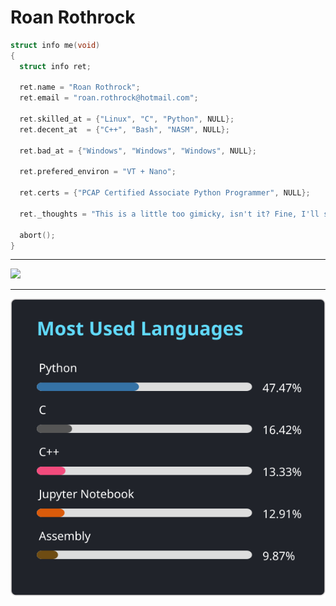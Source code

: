 # Roan Rothrock

```c
struct info me(void)
{
  struct info ret;

  ret.name = "Roan Rothrock";
  ret.email = "roan.rothrock@hotmail.com";

  ret.skilled_at = {"Linux", "C", "Python", NULL};
  ret.decent_at  = {"C++", "Bash", "NASM", NULL};

  ret.bad_at = {"Windows", "Windows", "Windows", NULL};

  ret.prefered_environ = "VT + Nano";

  ret.certs = {"PCAP Certified Associate Python Programmer", NULL};

  ret._thoughts = "This is a little too gimicky, isn't it? Fine, I'll stop.";

  abort();
}
```
---

<a href="https://skillicons.dev">
  <img src="https://skillicons.dev/icons?i=linux,c,python,git,cpp,bash,flask">
</a>

---

![Languages Used](https://github.com/R-Rothrock/R-Rothrock/blob/main/language_stats.svg)

<!---
R-Rothrock/R-Rothrock is a special repository because its
`README.md` (this file) appears on your GitHub profile.
You can click the Preview link to take a look at your changes.
--->
